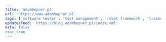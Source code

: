 ```yaml
---
title: 'adamhepner.pl'
url: 'https://www.adamhepner.pl'
tags: ['software tester', 'test management', 'robot framework', 'trainer']
updatesFeed: 'https://blog.adamhepner.pl/index.xml'
nsfw: false
rss: true
---
```

